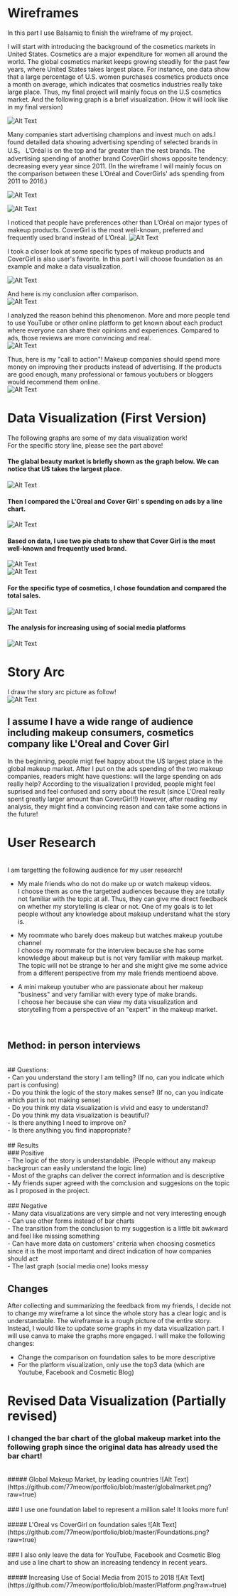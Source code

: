 # Wireframes

In this part I use Balsamiq to finish the wireframe of my project. 

I will start with introducing the background of the cosmetics markets in United States. Cosmetics are a major expenditure for women all around the world. The global cosmetics market keeps growing steadily for the past few years, where United States takes largest place.  For instance, one data show that a large percentage of U.S. women purchases cosmetics products once a month on average, which indicates that cosmetics industries really take large place. Thus, my final project will mainly focus on the U.S cosmetics market. And the following graph is a brief visualization. (How it will look like in my final version)

![Alt Text](https://github.com/77meow/portfolio/blob/master/New%20Wireframe%201.png?raw=true)


Many companies start advertising champions and invest much on ads.I found detailed data showing advertising spending of selected brands in U.S。 L’Oréal is on the top and far greater than the rest brands. The advertising spending of another brand CoverGirl shows opposite tendency: decreasing every year since 2011. (In the wireframe I will mainly focus on the comparison between these L’Oréal and CoverGirls' ads spending from 2011 to 2016.) 




![Alt Text](https://github.com/77meow/portfolio/blob/master/New%20Wireframe%202.png?raw=true)


![Alt Text](https://github.com/77meow/portfolio/blob/master/New%20Wireframe%203.png?raw=true)

I noticed that people have preferences other than L’Oréal on major types of makeup products. CoverGirl is the most well-known, preferred and frequently used brand instead of L’Oréal.
![Alt Text](https://github.com/77meow/portfolio/blob/master/New%20Wireframe%204.png?raw=true)

I took a closer look at some specific types of makeup products and CoverGirl is also user's favorite. In this part I will choose foundation as an example and make a data visualization. 

![Alt Text](https://github.com/77meow/portfolio/blob/master/New%20Wireframe%205.png?raw=true)

And here is my conclusion after comparison. <br>
![Alt Text](https://github.com/77meow/portfolio/blob/master/New%20Wireframe%206.png?raw=true)<br>

I analyzed the reason behind this phenomenon. More and more people tend to use YouTube or other online platform to get known about each product where everyone can share their opinions and experiences. Compared to ads, those reviews are more convincing and real. <br>
![Alt Text](https://github.com/77meow/portfolio/blob/master/New%20Wireframe%207.png?raw=true)

Thus, here is my "call to action"! Makeup companies should spend more money on improving their products instead of advertising. If the products are good enough, many professional or famous youtubers or bloggers would recommend them online. <br>
![Alt Text](https://github.com/77meow/portfolio/blob/master/New%20Wireframe%208.png?raw=true)


# Data Visualization (First Version)
The following graphs are some of my data visualization work!<br>
For the specific story line, please see the part above!<br>
#### The glabal beauty market is briefly shown as the graph below. We can notice that US takes the largest place.<br>
![Alt Text](https://github.com/77meow/portfolio/blob/master/Global.png?raw=true)<br>
#### Then I compared the L'Oreal and Cover Girl' s spending on ads by a line chart.<br>
![Alt Text](https://github.com/77meow/portfolio/blob/master/AdsSpending.png?raw=true)<br>
#### Based on data, I use two pie chats to show that Cover Girl is the most well-known and frequently used brand. <br>
![Alt Text](https://github.com/77meow/portfolio/blob/master/Awareness.png?raw=true)<br>
![Alt Text](https://github.com/77meow/portfolio/blob/master/MostFrequentlyUsed.png?raw=true)<br>
#### For the specific type of cosmetics, I chose foundation and compared the total sales. <br>
![Alt Text](https://github.com/77meow/portfolio/blob/master/Foundation.png?raw=true)<br>
#### The analysis for increasing using of social media platforms
![Alt Text](https://github.com/77meow/portfolio/blob/master/platforms.png?raw=true)<br>

# Story Arc
I draw the story arc picture as follow!<br>
![Alt Text](https://github.com/77meow/portfolio/blob/master/storyarc.jpeg?raw=true)
## I assume I have a wide range of audience including makeup consumers, cosmetics company like L'Oreal and Cover Girl
In the beginning, people migt feel happy about the US largest place in the global makeup market. After I put on the ads spending of the two makeup companies, readers might have questions: will the large spending on ads really help? According to the visualization I provided, people might feel suprised and feel confused and sorry about the result (since L'Oreal really spent greatly larger amount than CoverGirl!!) However, after reading my analysis, they might find a convincing reason and can take some actions in the future!

# User Research
<br>
I am targetting the following audience for my user research! <br>

  - My male friends who do not do make up or watch makeup videos. <br>
  I choose them as one the targetted audiences because they are totally not familiar with the topic at all. Thus, they can      give me direct feedback on whether my storytelling is clear or not. One of my goals is to let people without any knowledge about makeup understand what the story is. 
 
  - My roommate who barely does makeup but watches makeup youtube channel<br>
  I choose my roommate for the interview because she has some knowledge about makeup but is not very familiar with makeup market. The topic will not be strange to her and she might give me some advice from a different perspective from my male friends mentioend above. 
  
  - A mini makeup youtuber who are passionate about her makeup "business" and very familiar with every type of make brands.<br>
  I choose her because she can view my data visualization and storytelling from a perspective of an "expert" in the makeup market.
  <br>
 


## Method: in person interviews
<br>
## Questions: <br>
 - Can you understand the story I am telling? (If no, can you indicate which part is confusing)<br>
 - Do you think the logic of the story makes sense? (If no, can you indicate which part is not making sense)<br>
 - Do you think my data visualization is vivid and easy to understand? <br>
 - Do you think my data visualization is beautiful?<br>
 - Is there anything I need to improve on?<br>
 - Is there anything you find inappropriate?<br>
 
<br>
## Results<br>
### Positive<br>
- The logic of the story is understandable. (People without any makeup backgroun can easily understand the logic line)<br>
- Most of the graphs can deliver the correct information and is descriptive<br>
- My friends super agreed with the comclusion and suggesions on the topic as I proposed in the project. <br>
<br>
### Negative<br>
- Many data visualizations are very simple and not very interesting enough <br>
- Can use other forms instead of bar charts<br>
- The transition from the conclusion to my suggestion is a little bit awkward and feel like missing something<br>
- Can have more data on customers' criteria when choosing cosmetics since it is the most importamt and direct indication of how companies should act<br>
- The last graph (social media one) looks messy

## Changes
After collecting and summarizing the feedback from my friends, I decide not to change my wireframe a lot since the whole story has a clear logic and is understandable. The wireframse is a rough picture of the entire story. Instead, I would like to update some graphs in my data visualization part. I will use canva to make the graphs more engaged. I will make the following changes: 
- Change the comparison on foundation sales to be more descriptive
- For the platform visualization, only use the top3 data (which are Youtube, Facebook and Cosmetic Blog)

# Revised Data Visualization (Partially revised)
### I changed the bar chart of the global makeup market into the following graph since the original data has already used the bar chart!
<br>
##### Global Makeup Market, by leading countries
![Alt Text](https://github.com/77meow/portfolio/blob/master/globalmarket.png?raw=true)<br>

<br>
### I use one foundation label to represent a million sale! It looks more fun!<br>
<br>
##### L'Oreal vs CoverGirl on foundation sales
![Alt Text](https://github.com/77meow/portfolio/blob/master/Foundations.png?raw=true)<br>
<br>
### I also only leave the data for YouTube, Facebook and Cosmetic Blog and use a line chart to show an increasing tendency in recent years. <br>
<br>
##### Increasing Use of Social Media from 2015 to 2018
![Alt Text](https://github.com/77meow/portfolio/blob/master/Platform.png?raw=true)<br>


